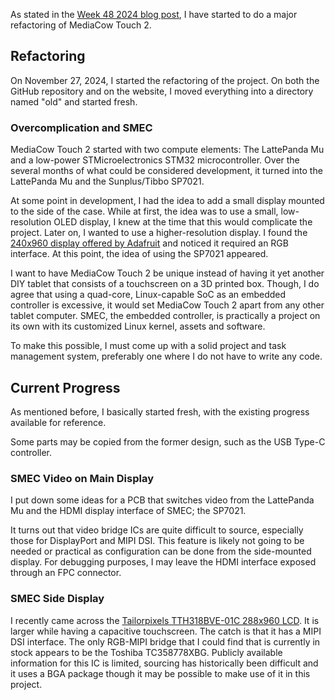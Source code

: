 
As stated in the [Week 48 2024 blog post](/blog/wk48_2024), I have started to do a major refactoring of MediaCow Touch 2. 

## Refactoring
On November 27, 2024, I started the refactoring of the project. On both the GitHub repository and on the website, I moved everything into a directory named "old" and started fresh.

### Overcomplication and SMEC
MediaCow Touch 2 started with two compute elements: The LattePanda Mu and a low-power STMicroelectronics STM32 microcontroller. Over the several months of what could be considered development, it turned into the LattePanda Mu and the Sunplus/Tibbo SP7021.

At some point in development, I had the idea to add a small display mounted to the side of the case. While at first, the idea was to use a small, low-resolution OLED display, I knew at the time that this would complicate the project. Later on, I wanted to use a higher-resolution display. I found the [240x960 display offered by Adafruit](https://www.adafruit.com/product/5799) and noticed it required an RGB interface. At this point, the idea of using the SP7021 appeared.

I want to have MediaCow Touch 2 be unique instead of having it yet another DIY tablet that consists of a touchscreen on a 3D printed box. Though, I do agree that using a quad-core, Linux-capable SoC as an embedded controller is excessive, it would set MediaCow Touch 2 apart from any other tablet computer. SMEC, the embedded controller, is practically a project on its own with its customized Linux kernel, assets and software.

To make this possible, I must come up with a solid project and task management system, preferably one where I do not have to write any code.

## Current Progress
As mentioned before, I basically started fresh, with the existing progress available for reference.

Some parts may be copied from the former design, such as the USB Type-C controller.

### SMEC Video on Main Display 
I put down some ideas for a PCB that switches video from the LattePanda Mu and the HDMI display interface of SMEC; the SP7021.

It turns out that video bridge ICs are quite difficult to source, especially those for DisplayPort and MIPI DSI. This feature is likely not going to be needed or practical as configuration can be done from the side-mounted display. For debugging purposes, I may leave the HDMI interface exposed through an FPC connector.

### SMEC Side Display
I recently came across the [Tailorpixels TTH318BVE-01C 288x960 LCD](https://tailorpixels.com/product/3-18-inch-ips-tft-bar-lcd-mipi-288x960/). It is larger while having a capacitive touchscreen. The catch is that it has a MIPI DSI interface. The only RGB-MIPI bridge that I could find that is currently in stock appears to be the Toshiba TC358778XBG. Publicly available information for this IC is limited, sourcing has historically been difficult and it uses a BGA package though it may be possible to make use of it in this project. 